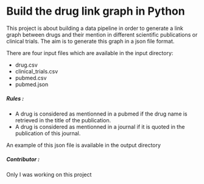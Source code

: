 # Build the drug link graph in Python
This project is about building a data pipeline in order to generate a link graph between drugs and their mention in different scientific publications or clinical trials. 
The aim is to generate this graph in a json file format.

There are four input files which are available in the input directory: 
- drug.csv
- clinical_trials.csv
- pubmed.csv
- pubmed.json

##### Rules :
- A drug is considered as mentionned in a pubmed if the drug name is retrieved in the title of the publication. 
- A drug is considered as mentionned in a journal if it is quoted in the publication of this journal.

An example of this json file is available in the output directory
##### Contributor : 
Only I was working on this project



